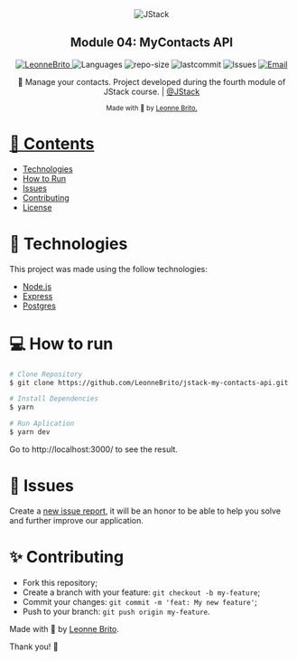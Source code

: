 <div align="center">
  <img alt="JStack" src="https://jstack.com.br/_next/image?url=%2F_next%2Fstatic%2Fmedia%2Flogo.a975a9bf.svg&w=256&q=75" />
</div>

<h2 align="center">
Module 04: MyContacts API
</h2>

<p align="center">
   <a href="https://www.linkedin.com/in/leonne-sousa-brito/">
      <img alt="LeonneBrito" src="https://img.shields.io/badge/-LeonneBrito-5965e0?style=flat&logo=Linkedin&logoColor=white" />
   </a>
  <img alt="Languages" src="https://img.shields.io/github/languages/count/LeonneBrito/jstack-my-contacts-api?color=%235963C5" />
  <img alt="repo-size" src="https://img.shields.io/github/repo-size/LeonneBrito/jstack-my-contacts-api?color=%235761C3" />
  <img alt="lastcommit" src="https://img.shields.io/github/last-commit/LeonneBrito/jstack-my-contacts-api?color=%235761C3" />
  <img alt="Issues" src="https://img.shields.io/github/issues/LeonneBrito/jstack-my-contacts-api?color=%235965E0">
  <a href="mailto:britoleonne@gmail.com">
   <img alt="Email" src="https://img.shields.io/badge/-britoleonne%40gmail.com-%23525DCB" />
  </a>
</p>

<p align="center">
  📱  Manage your contacts. Project developed during the fourth module of JStack course. | <a href="https://jstack.com.br/">@JStack</a>
</p>

<div align="center">
  <sub> Made with 💖 by
    <a href="https://github.com/LeonneBrito">Leonne Brito.
  </sub>
</div>

# 📌 Contents

* [Technologies](#rocket-technologies)
* [How to Run](#computer-how-to-run)
* [Issues](#bug-issues)
* [Contributing](#sparkles-issues)
* [License](#page_facing_up-license)


# :rocket: Technologies
This project was made using the follow technologies:

* [Node.js](https://nodejs.org/en/)
* [Express](https://expressjs.com/pt-br/)
* [Postgres](https://www.postgresql.org/)

# :computer: How to run

```bash
# Clone Repository
$ git clone https://github.com/LeonneBrito/jstack-my-contacts-api.git
```

```bash
# Install Dependencies
$ yarn

# Run Aplication
$ yarn dev
```

Go to http://localhost:3000/ to see the result.

# :bug: Issues

Create a <a href="https://github.com/LeonneBrito/jstack-my-contacts-api/issues">new issue report</a>, it will be an honor to be able to help you solve and further improve our application.

# :sparkles: Contributing

- Fork this repository;
- Create a branch with your feature: `git checkout -b my-feature`;
- Commit your changes: `git commit -m 'feat: My new feature'`;
- Push to your branch: `git push origin my-feature`.

Made with 💖 by [Leonne Brito](https://www.linkedin.com/in/leonne-sousa-brito/).

Thank you! 🌠

